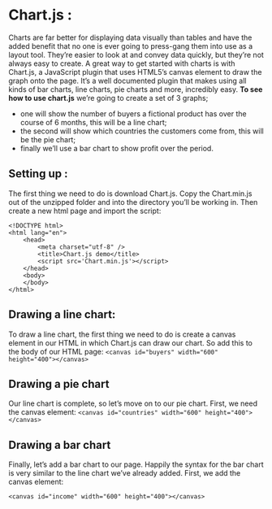 # Chart.js :
Charts are far better for displaying data visually than tables and have the added benefit that no one is ever going to press-gang them into use as a layout tool. 
They’re easier to look at and convey data quickly, but they’re not always easy to create.
A great way to get started with charts is with Chart.js, a JavaScript plugin that uses HTML5’s canvas element to draw the graph onto the page. It’s a well documented plugin that makes using all kinds of bar charts, line charts, pie charts and more, incredibly easy.
**To see how to use chart.js** we’re going to create a set of 3 graphs;
* one will show the number of buyers a fictional product has over the course of 6 months, this will be a line chart;
*  the second will show which countries the customers come from, this will be the pie chart; 
*  finally we’ll use a bar chart to show profit over the period.
## Setting up :
The first thing we need to do is download Chart.js. Copy the Chart.min.js out of the unzipped folder and into the directory you’ll be working in.
Then create a new html page and import the script:
```
<!DOCTYPE html>
<html lang="en">
    <head>
        <meta charset="utf-8" />
        <title>Chart.js demo</title>
        <script src='Chart.min.js'></script>
    </head>
    <body>
    </body>
</html>
```
## Drawing a line chart:
To draw a line chart, the first thing we need to do is create a canvas element in our HTML in which Chart.js can draw our chart. So add this to the body of our HTML page:
`<canvas id="buyers" width="600" height="400"></canvas>`
## Drawing a pie chart
Our line chart is complete, so let’s move on to our pie chart. First, we need the canvas element:
`<canvas id="countries" width="600" height="400"></canvas>`
## Drawing a bar chart
Finally, let’s add  a bar chart to our page. Happily the syntax for the bar chart is very similar to the line chart we’ve already added. First, we add the canvas element:

`<canvas id="income" width="600" height="400"></canvas>`
